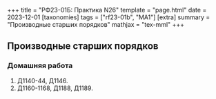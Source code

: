 +++
title = "РФ23-01Б: Практика N26"
template = "page.html"
date = 2023-12-01
[taxonomies]
tags = ["rf23-01b", "MA1"]
[extra]
summary = "Производные старших порядков"
mathjax = "tex-mml"
+++

<!-- more -->
## Производные старших порядков

### Домашняя работа

1. Д1140-44, Д1146.
2. Д1160-1168, Д1188, Д1189.


